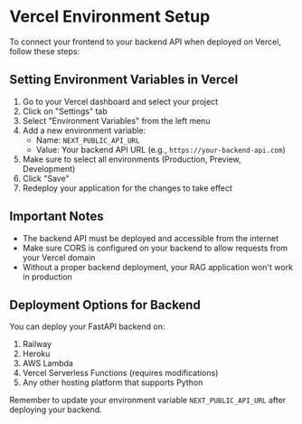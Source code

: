 # Vercel Environment Setup

To connect your frontend to your backend API when deployed on Vercel, follow these steps:

## Setting Environment Variables in Vercel

1. Go to your Vercel dashboard and select your project
2. Click on "Settings" tab
3. Select "Environment Variables" from the left menu
4. Add a new environment variable:
   - Name: `NEXT_PUBLIC_API_URL`
   - Value: Your backend API URL (e.g., `https://your-backend-api.com`)
5. Make sure to select all environments (Production, Preview, Development)
6. Click "Save"
7. Redeploy your application for the changes to take effect

## Important Notes

- The backend API must be deployed and accessible from the internet
- Make sure CORS is configured on your backend to allow requests from your Vercel domain
- Without a proper backend deployment, your RAG application won't work in production

## Deployment Options for Backend

You can deploy your FastAPI backend on:
1. Railway
2. Heroku
3. AWS Lambda
4. Vercel Serverless Functions (requires modifications)
5. Any other hosting platform that supports Python

Remember to update your environment variable `NEXT_PUBLIC_API_URL` after deploying your backend. 